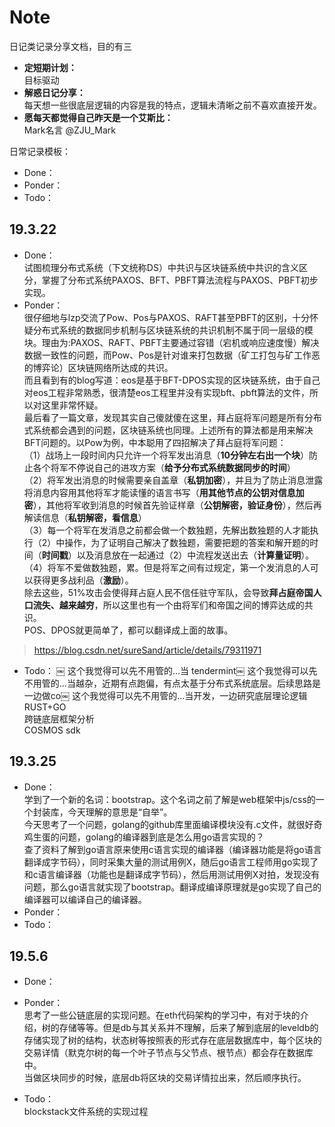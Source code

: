 # Note
日记类记录分享文档，目的有三  
- **定短期计划：**  
目标驱动
- **解惑日记分享：**  
每天想一些很底层逻辑的内容是我的特点，逻辑未清晰之前不喜欢直接开发。
- **愿每天都觉得自己昨天是一个艾斯比：**  
Mark名言 @ZJU_Mark

日常记录模板：  
- Done：  
- Ponder：  
- Todo：  


## 19.3.22  
- Done：  
试图梳理分布式系统（下文统称DS）中共识与区块链系统中共识的含义区分，掌握了分布式系统PAXOS、BFT、PBFT算法流程与PAXOS、PBFT初步实现。
- Ponder：  
很仔细地与lzp交流了Pow、Pos与PAXOS、RAFT甚至PBFT的区别，十分怀疑分布式系统的数据同步机制与区块链系统的共识机制不属于同一层级的模块。理由为:PAXOS、RAFT、PBFT主要通过容错（宕机或响应速度慢）解决数据一致性的问题，而Pow、Pos是针对谁来打包数据（矿工打包与矿工作恶的博弈论）区块链网络所达成的共识。  
而且看到有的blog写道：eos是基于BFT-DPOS实现的区块链系统，由于自己对eos工程非常熟悉，很清楚eos工程里并没有实现bft、pbft算法的文件，所以对这里非常怀疑。  
最后看了一篇文章，发现其实自己傻就傻在这里，拜占庭将军问题是所有分布式系统都会遇到的问题，区块链系统也同理。上述所有的算法都是用来解决BFT问题的。以Pow为例，中本聪用了四招解决了拜占庭将军问题：  
（1）战场上一段时间内只允许一个将军发出消息（**10分钟左右出一个块**）防止各个将军不停说自己的进攻方案（**给予分布式系统数据同步的时间**）  
（2）将军发出消息的时候需要亲自盖章（**私钥加密**），并且为了防止消息泄露将消息内容用其他将军才能读懂的语言书写（**用其他节点的公钥对信息加密**），其他将军收到消息的时候首先验证样章（**公钥解密，验证身份**），然后再解读信息（**私钥解密，看信息**）  
（3）每一个将军在发消息之前都会做一个数独题，先解出数独题的人才能执行（2）中操作，为了证明自己解决了数独题，需要把题的答案和解开题的时间（**时间戳**）以及消息放在一起通过（2）中流程发送出去（**计算量证明**）。  
（4）将军不爱做数独题，累。但是将军之间有过规定，第一个发消息的人可以获得更多战利品（**激励**）。  
除去这些，51%攻击会使得拜占庭人民不信任驻守军队，会导致**拜占庭帝国人口流失、越来越穷**，所以这里也有一个由将军们和帝国之间的博弈达成的共识。  
POS、DPOS就更简单了，都可以翻译成上面的故事。
> https://blog.csdn.net/sureSand/article/details/79311971
- Todo：  ￼
这个我觉得可以先不用管的...当
tendermint￼
这个我觉得可以先不用管的...当越杂，近期有点跑偏，有点太基于分布式系统底层。后续思路是一边做co￼
这个我觉得可以先不用管的...当开发，一边研究底层理论逻辑  
RUST+GO  
跨链底层框架分析  
COSMOS sdk


## 19.3.25
- Done：  
学到了一个新的名词：bootstrap。这个名词之前了解是web框架中js/css的一个封装库，今天理解的意思是“自举”。  
今天思考了一个问题，golang的github库里面编译模块没有.c文件，就很好奇鸡生蛋的问题，golang的编译器到底是怎么用go语言实现的？  
查了资料了解到go语言原来使用c语言实现的编译器（编译器功能是将go语言翻译成字节码），同时采集大量的测试用例X，随后go语言工程师用go实现了和c语言编译器（功能也是翻译成字节码），然后用测试用例X对拍，发现没有问题，那么go语言就实现了bootstrap。翻译成编译原理就是go实现了自己的编译器可以编译自己的编译器。
- Ponder：  
- Todo：  


## 19.5.6

- Done：  
- Ponder：  
思考了一些公链底层的实现问题。在eth代码架构的学习中，有对于块的介绍，树的存储等等。但是db与其关系并不理解，后来了解到底层的leveldb的存储实现了树的结构，状态树等按照表的形式存在底层数据库中，每个区块的交易详情（默克尔树的每一个叶子节点与父节点、根节点）都会存在数据库中。  
当做区块同步的时候，底层db将区块的交易详情拉出来，然后顺序执行。



- Todo：  
blockstack文件系统的实现过程
